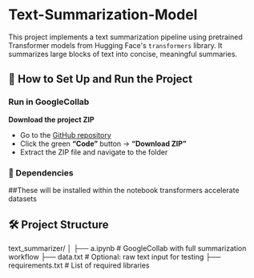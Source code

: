 # Text-Summarization-Model
This project implements a text summarization pipeline using pretrained Transformer models from Hugging Face's `transformers` library. It summarizes large blocks of text into concise, meaningful summaries.

## 🚀 How to Set Up and Run the Project

### Run in GoogleCollab
**Download the project ZIP**
 - Go to the [GitHub repository](https://github.com/Priyanshi220404/Text-Summarization-Model)
 - Click the green **“Code”** button → **“Download ZIP”**
 - Extract the ZIP file and navigate to the folder

### 🔧 Dependencies

##These will be installed within the notebook
transformers
accelerate
datasets


## 🛠️ Project Structure
text_summarizer/ │ ├── a.ipynb # GoogleCollab with full summarization workflow ├── data.txt # Optional: raw text input for testing ├── requirements.txt # List of required libraries
